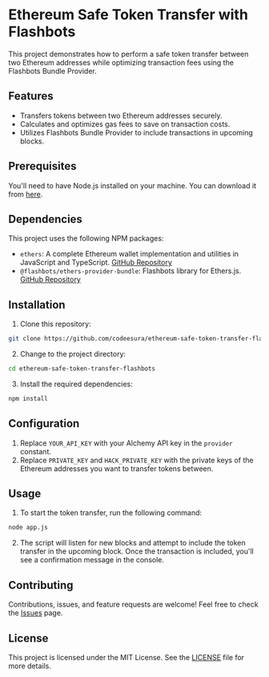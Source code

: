 # Ethereum Safe Token Transfer with Flashbots

This project demonstrates how to perform a safe token transfer between two Ethereum addresses while optimizing transaction fees using the Flashbots Bundle Provider.

## Features

- Transfers tokens between two Ethereum addresses securely.
- Calculates and optimizes gas fees to save on transaction costs.
- Utilizes Flashbots Bundle Provider to include transactions in upcoming blocks.

## Prerequisites

You'll need to have Node.js installed on your machine. You can download it from [here](https://nodejs.org/).

## Dependencies

This project uses the following NPM packages:

- `ethers`: A complete Ethereum wallet implementation and utilities in JavaScript and TypeScript. [GitHub Repository](https://github.com/ethers-io/ethers.js/)
- `@flashbots/ethers-provider-bundle`: Flashbots library for Ethers.js. [GitHub Repository](https://github.com/flashbots/ethers-provider-flashbots-bundle)

## Installation

1. Clone this repository:

```bash
git clone https://github.com/codeesura/ethereum-safe-token-transfer-flashbots.git
```

2. Change to the project directory:

```bash
cd ethereum-safe-token-transfer-flashbots
```

3. Install the required dependencies:

```bash
npm install
```

## Configuration

1. Replace `YOUR_API_KEY` with your Alchemy API key in the `provider` constant.
2. Replace `PRIVATE_KEY` and `HACK_PRIVATE_KEY` with the private keys of the Ethereum addresses you want to transfer tokens between.

## Usage

1. To start the token transfer, run the following command:

```bash
node app.js
```

2. The script will listen for new blocks and attempt to include the token transfer in the upcoming block. Once the transaction is included, you'll see a confirmation message in the console.

## Contributing

Contributions, issues, and feature requests are welcome! Feel free to check the [Issues](https://github.com/codeesura/ethereum-safe-token-transfer-flashbots/issues) page.

## License

This project is licensed under the MIT License. See the [LICENSE](https://github.com/codeesura/ethereum-safe-token-transfer-flashbots/blob/main/LICENSE) file for more details.
